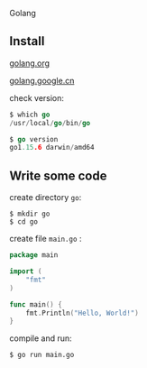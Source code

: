Golang

## Install

[golang.org](https://golang.org)

[golang.google.cn](https://golang.google.cn)


check version:

```go
$ which go
/usr/local/go/bin/go

$ go version 
go1.15.6 darwin/amd64
```


## Write some code

create directory `go`: 

```
$ mkdir go
$ cd go 
```

create file `main.go` :

```go
package main

import (
	"fmt"
)

func main() {
    fmt.Println("Hello, World!")
}
```

compile and run:

```sh
$ go run main.go
```

